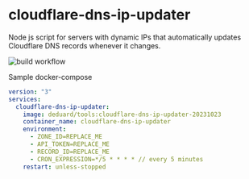 # cloudflare-dns-ip-updater

Node js script for servers with dynamic IPs that automatically updates Cloudflare DNS records whenever it changes.

![build workflow](https://github.com/activecs/cloudflare-dns-ip-updater/actions/workflows/docker-image.yml/badge.svg)

Sample docker-compose

```yaml
version: "3"
services:
  cloudflare-dns-ip-updater:
    image: deduard/tools:cloudflare-dns-ip-updater-20231023
    container_name: cloudflare-dns-ip-updater
    environment:
      - ZONE_ID=REPLACE_ME
      - API_TOKEN=REPLACE_ME
      - RECORD_ID=REPLACE_ME
      - CRON_EXPRESSION=*/5 * * * * // every 5 minutes
    restart: unless-stopped
```
